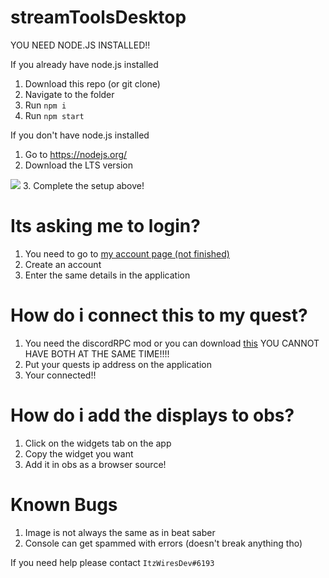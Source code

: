 # streamToolsDesktop

YOU NEED NODE.JS INSTALLED!!

If you already have node.js installed

1. Download this repo (or git clone)
2. Navigate to the folder
3. Run `npm i`
4. Run `npm start`


If you don't have node.js installed

1. Go to <a href="https://nodejs.org/">https://nodejs.org/</a>
2. Download the LTS version
<img src="https://wiresdev.ga/lts.png">
3. Complete the setup above!

# Its asking me to login?

1. You need to go to <a href="https://acc.wiresdev.ga">my account page (not finished)</a>
2. Create an account
3. Enter the same details in the application

# How do i connect this to my quest?

1. You need the discordRPC mod or you can download <a href="https://github.com/wiresboy-exe/streamToolsQuest/releases/tag/hello">this</a> YOU CANNOT HAVE BOTH AT THE SAME TIME!!!!
2. Put your quests ip address on the application
3. Your connected!!

# How do i add the displays to obs?

1. Click on the widgets tab on the app
2. Copy the widget you want
3. Add it in obs as a browser source!

# Known Bugs
1. Image is not always the same as in beat saber
2. Console can get spammed with errors (doesn't break anything tho)

If you need help please contact `ItzWiresDev#6193`
